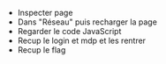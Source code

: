 
- Inspecter page
- Dans "Réseau" puis recharger la page
- Regarder le code JavaScript
- Recup le login et mdp et les rentrer
- Recup le flag


